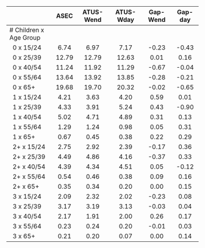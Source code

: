 
|                      |         ASEC |    ATUS-Wend |    ATUS-Wday |     Gap-Wend |      Gap-day |
| -------------------- | :----------: | :----------: | :----------: | :----------: | :----------: |
| # Children x Age Group |              |              |              |              |              |
| &nbsp;&nbsp;0 x 15/24 |         6.74 |         6.97 |         7.17 |        -0.23 |        -0.43 |
| &nbsp;&nbsp;0 x 25/39 |        12.79 |        12.79 |        12.63 |         0.01 |         0.16 |
| &nbsp;&nbsp;0 x 40/54 |        11.24 |        11.92 |        11.29 |        -0.67 |        -0.04 |
| &nbsp;&nbsp;0 x 55/64 |        13.64 |        13.92 |        13.85 |        -0.28 |        -0.21 |
| &nbsp;&nbsp;0 x 65+  |        19.68 |        19.70 |        20.32 |        -0.02 |        -0.65 |
| &nbsp;&nbsp;1 x 15/24 |         4.21 |         3.63 |         4.20 |         0.59 |         0.01 |
| &nbsp;&nbsp;1 x 25/39 |         4.33 |         3.91 |         5.24 |         0.43 |        -0.90 |
| &nbsp;&nbsp;1 x 40/54 |         5.02 |         4.71 |         4.89 |         0.31 |         0.13 |
| &nbsp;&nbsp;1 x 55/64 |         1.29 |         1.24 |         0.98 |         0.05 |         0.31 |
| &nbsp;&nbsp;1 x 65+  |         0.67 |         0.45 |         0.38 |         0.22 |         0.29 |
| &nbsp;&nbsp;2+ x 15/24 |         2.75 |         2.92 |         2.39 |        -0.17 |         0.36 |
| &nbsp;&nbsp;2+ x 25/39 |         4.49 |         4.86 |         4.16 |        -0.37 |         0.33 |
| &nbsp;&nbsp;2+ x 40/54 |         4.39 |         4.34 |         4.51 |         0.05 |        -0.12 |
| &nbsp;&nbsp;2+ x 55/64 |         0.54 |         0.46 |         0.38 |         0.09 |         0.16 |
| &nbsp;&nbsp;2+ x 65+ |         0.35 |         0.34 |         0.20 |         0.00 |         0.15 |
| &nbsp;&nbsp;3 x 15/24 |         2.09 |         2.32 |         2.02 |        -0.23 |         0.08 |
| &nbsp;&nbsp;3 x 25/39 |         3.17 |         3.19 |         3.13 |        -0.03 |         0.04 |
| &nbsp;&nbsp;3 x 40/54 |         2.17 |         1.91 |         2.00 |         0.26 |         0.17 |
| &nbsp;&nbsp;3 x 55/64 |         0.23 |         0.24 |         0.20 |        -0.01 |         0.03 |
| &nbsp;&nbsp;3 x 65+  |         0.21 |         0.20 |         0.07 |         0.00 |         0.14 |

